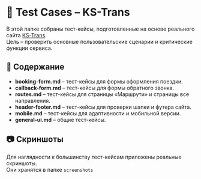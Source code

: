 # 📂 Test Cases – KS-Trans  

В этой папке собраны тест-кейсы, подготовленные на основе реального сайта [KS-Trans](https://ks-trans.org).  
Цель – проверить основные пользовательские сценарии и критические функции сервиса.  

## 📌 Содержание
- **booking-form.md** – тест-кейсы для формы оформления поездки.  
- **callback-form.md** – тест-кейсы для формы обратного звонка.  
- **routes.md** – тест-кейсы для страницы «Маршрути» и страницы все направления.  
- **header-footer.md** – тест-кейсы для проверки шапки и футера сайта.  
- **mobile.md** – тест-кейсы для адаптивности и мобильной версии.  
- **general-ui.md** – общие тест-кейсы.  

## 📷 Скриншоты
Для наглядности к большинству тест-кейсам приложены реальные скриншоты.  
Они хранятся в папке `screenshots`   